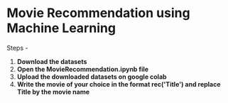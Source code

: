 # Movie Recommendation using Machine Learning
Steps - 
  1) **Download the datasets**
  2) **Open the MovieRecommendation.ipynb file**
  3) **Upload the downloaded datasets on google colab**
  4) **Write the movie of your choice in the format rec('Title') and replace Title by the movie name**
